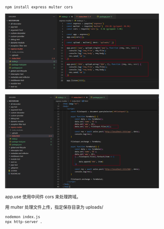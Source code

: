```
npm install express multer cors
```

![image-20250823152112870](image-20250823152112870.png)

![image-20250823152138491](image-20250823152138491.png)

app.use 使用中间件 cors 来处理跨域。

用 multer 处理文件上传，指定保存目录为 uploads/

```
nodemon index.js
npx http-server .
```

